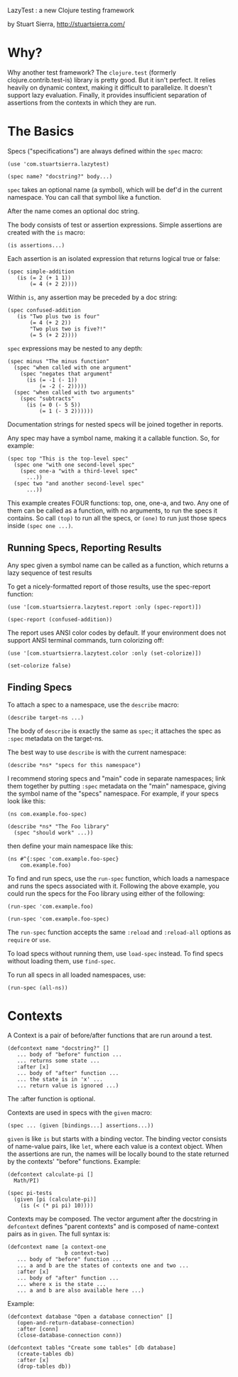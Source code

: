 LazyTest : a new Clojure testing framework

by Stuart Sierra, http://stuartsierra.com/



Why?
====

Why another test framework?  The `clojure.test` (formerly
clojure.contrib.test-is) library is pretty good.  But it isn't
perfect.  It relies heavily on dynamic context, making it difficult to
parallelize.  It doesn't support lazy evaluation.  Finally, it
provides insufficient separation of assertions from the contexts in
which they are run.



The Basics
==========

Specs ("specifications") are always defined within the `spec` macro:

    (use 'com.stuartsierra.lazytest)

    (spec name? "docstring?" body...)

`spec` takes an optional name (a symbol), which will be def'd in
the current namespace.  You can call that symbol like a function.

After the name comes an optional doc string.

The body consists of test or assertion expressions.  Simple assertions
are created with the `is` macro:

    (is assertions...)

Each assertion is an isolated expression that returns logical true or
false:

    (spec simple-addition
       (is (= 2 (+ 1 1))
           (= 4 (+ 2 2))))

Within `is`, any assertion may be preceded by a doc string:

    (spec confused-addition
       (is "Two plus two is four"
           (= 4 (+ 2 2))
           "Two plus two is five?!"
           (= 5 (+ 2 2))))

`spec` expressions may be nested to any depth:

    (spec minus "The minus function"
      (spec "when called with one argument"
        (spec "negates that argument"
          (is (= -1 (- 1))
              (= -2 (- 2)))))
      (spec "when called with two arguments"
        (spec "subtracts"
          (is (= 0 (- 5 5))
              (= 1 (- 3 2))))))

Documentation strings for nested specs will be joined together in
reports.

Any spec may have a symbol name, making it a callable function.  So,
for example:

    (spec top "This is the top-level spec"
      (spec one "with one second-level spec"
        (spec one-a "with a third-level spec"
          ...))
      (spec two "and another second-level spec" 
          ...))

This example creates FOUR functions: top, one, one-a, and two.  Any
one of them can be called as a function, with no arguments, to run the
specs it contains.  So call `(top)` to run all the specs, or `(one)` to
run just those specs inside `(spec one ...)`.


Running Specs, Reporting Results
--------------------------------

Any spec given a symbol name can be called as a function, which
returns a lazy sequence of test results

To get a nicely-formatted report of those results, use the spec-report
function:

    (use '[com.stuartsierra.lazytest.report :only (spec-report)])

    (spec-report (confused-addition))

The report uses ANSI color codes by default.  If your environment does
not support ANSI terminal commands, turn colorizing off:

    (use '[com.stuartsierra.lazytest.color :only (set-colorize)])

    (set-colorize false)


Finding Specs
-------------

To attach a spec to a namespace, use the `describe` macro:

    (describe target-ns ...)

The body of `describe` is exactly the same as `spec`; it attaches the
spec as `:spec` metadata on the target-ns.

The best way to use `describe` is with the current namespace:

    (describe *ns* "specs for this namespace")

I recommend storing specs and "main" code in separate namespaces; link
them together by putting `:spec` metadata on the "main" namespace,
giving the symbol name of the "specs" namespace.  For example, if your
specs look like this:

    (ns com.example.foo-spec)

    (describe *ns* "The Foo library"
      (spec "should work" ...))

then define your main namespace like this:

    (ns #^{:spec 'com.example.foo-spec} 
        com.example.foo)

To find and run specs, use the `run-spec` function, which loads a
namespace and runs the specs associated with it.  Following the above
example, you could run the specs for the Foo library using either of
the following:

    (run-spec 'com.example.foo)

    (run-spec 'com.example.foo-spec)

The `run-spec` function accepts the same `:reload` and `:reload-all`
options as `require` or `use`.

To load specs without running them, use `load-spec` instead.  To find
specs without loading them, use `find-spec`.

To run all specs in all loaded namespaces, use:

    (run-spec (all-ns))



Contexts
========

A Context is a pair of before/after functions that are run around a
test.

    (defcontext name "docstring?" []
       ... body of "before" function ...
       ... returns some state ...
       :after [x]
       ... body of "after" function ...
       ... the state is in 'x' ...
       ... return value is ignored ...)

The :after function is optional.

Contexts are used in specs with the `given` macro:

    (spec ... (given [bindings...] assertions...))

`given` is like `is` but starts with a binding vector.  The binding
vector consists of name-value pairs, like `let`, where each value is a
context object.  When the assertions are run, the names will be
locally bound to the state returned by the contexts' "before"
functions.  Example:

    (defcontext calculate-pi []
      Math/PI)

    (spec pi-tests
      (given [pi (calculate-pi)]
        (is (< (* pi pi) 10))))

Contexts may be composed.  The vector argument after the docstring in
`defcontext` defines "parent contexts" and is composed of name-context
pairs as in `given`.  The full syntax is:

    (defcontext name [a context-one
                      b context-two]
       ... body of "before" function ...
       ... a and b are the states of contexts one and two ...
       :after [x]
       ... body of "after" function ...
       ... where x is the state ...
       ... a and b are also available here ...)

Example:

    (defcontext database "Open a database connection" []
       (open-and-return-database-connection)
       :after [conn]
       (close-database-connection conn))

    (defcontext tables "Create some tables" [db database]
       (create-tables db)
       :after [x]
       (drop-tables db))
